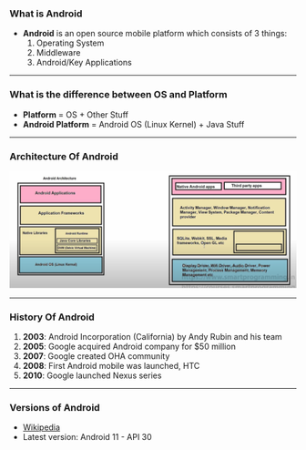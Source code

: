 ### What is Android
- **Android** is an open source mobile platform which consists of 3 things:
  1. Operating System
  2. Middleware
  3. Android/Key Applications

---

### What is the difference between OS and Platform
- **Platform** = OS + Other Stuff
- **Android Platform** = Android OS (Linux Kernel) + Java Stuff

---

### Architecture Of Android
![Android Architecture](./Diagrams/Android%20Archetecture.png)


---

### History Of Android
1. **2003**: Android Incorporation (California) by Andy Rubin and his team
2. **2005**: Google acquired Android company for $50 million
3. **2007**: Google created OHA community
4. **2008**: First Android mobile was launched, HTC
5. **2010**: Google launched Nexus series

---

### Versions of Android
- [Wikipedia](https://en.wikipedia.org/wiki/Android_version_history)
- Latest version: Android 11 - API 30

